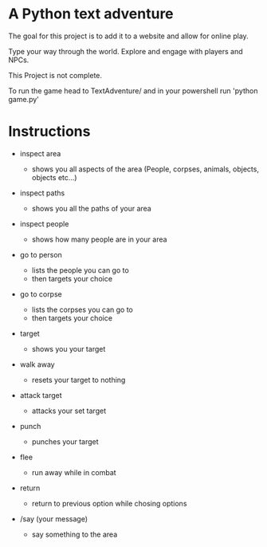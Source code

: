 # A Python text adventure

The goal for this project is to add it to a website
and allow for online play.

Type your way through the world. Explore and engage with players and NPCs.

This Project is not complete.

To run the game head to TextAdventure/ and in your powershell run 'python game.py'

# Instructions

- inspect area
   - shows you all aspects of the area (People, corpses, animals, objects, objects etc...)

- inspect paths
   - shows you all the paths of your area

- inspect people
   - shows how many people are in your area

- go to person
   - lists the people you can go to
   - then targets your choice

- go to corpse
   - lists the corpses you can go to
   - then targets your choice

- target
   - shows you your target

- walk away
   - resets your target to nothing

- attack target
   - attacks your set target
   
- punch
   - punches your target
   
- flee
   - run away while in combat

- return
   - return to previous option while chosing options

- /say (your message)
   - say something to the area



